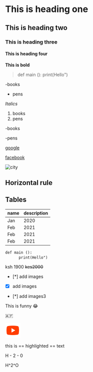# This is heading one
## This is heading two
### This is heading three
#### This is heading four
**This is bold**

> def main ():
      print(Hello")



-books

- pens


*Italics*

1. books
2. pens



-books

-pens

[google](www.google.com)

[facebook](https://facebook.com)

![city](https://aberseo.com/wp-content/uploads/2021/08/cntf1-1.png)

Horizontal rule
---

Tables
---
| name | description |
| --- | --- |
| Jan | 2020 |
| Feb | 2021 |
| Feb | 2021 |
| Feb | 2021 |

``` 
def main ():
      print(Hello")
```

ksh 1900 ~~kes2000~~


- [*] add images
- [x] add images
- [*] add images3

This is funny :joy:


🇦🇫

![logo](./images/icons8-youtube-48.png)

this is == highlighted == text

H - 2 - 0

H^2^O
